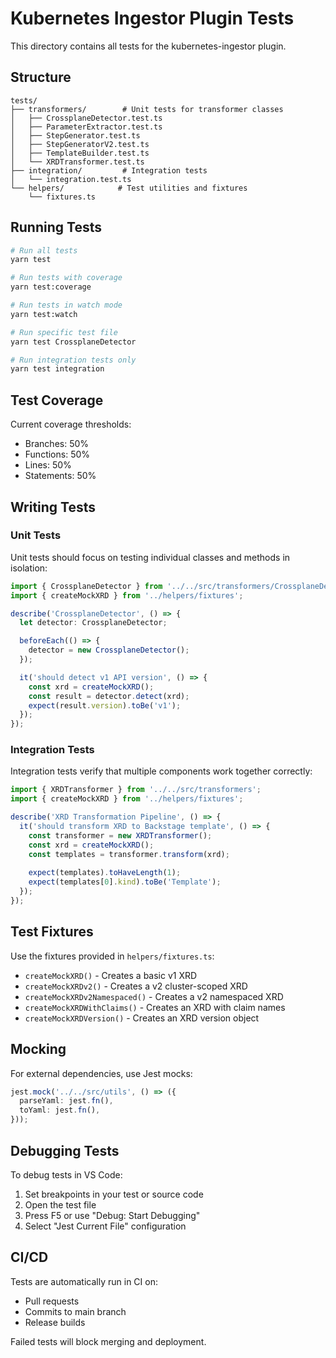 # Kubernetes Ingestor Plugin Tests

This directory contains all tests for the kubernetes-ingestor plugin.

## Structure

```
tests/
├── transformers/        # Unit tests for transformer classes
│   ├── CrossplaneDetector.test.ts
│   ├── ParameterExtractor.test.ts
│   ├── StepGenerator.test.ts
│   ├── StepGeneratorV2.test.ts
│   ├── TemplateBuilder.test.ts
│   └── XRDTransformer.test.ts
├── integration/         # Integration tests
│   └── integration.test.ts
└── helpers/            # Test utilities and fixtures
    └── fixtures.ts
```

## Running Tests

```bash
# Run all tests
yarn test

# Run tests with coverage
yarn test:coverage

# Run tests in watch mode
yarn test:watch

# Run specific test file
yarn test CrossplaneDetector

# Run integration tests only
yarn test integration
```

## Test Coverage

Current coverage thresholds:
- Branches: 50%
- Functions: 50%
- Lines: 50%
- Statements: 50%

## Writing Tests

### Unit Tests

Unit tests should focus on testing individual classes and methods in isolation:

```typescript
import { CrossplaneDetector } from '../../src/transformers/CrossplaneDetector';
import { createMockXRD } from '../helpers/fixtures';

describe('CrossplaneDetector', () => {
  let detector: CrossplaneDetector;

  beforeEach(() => {
    detector = new CrossplaneDetector();
  });

  it('should detect v1 API version', () => {
    const xrd = createMockXRD();
    const result = detector.detect(xrd);
    expect(result.version).toBe('v1');
  });
});
```

### Integration Tests

Integration tests verify that multiple components work together correctly:

```typescript
import { XRDTransformer } from '../../src/transformers';
import { createMockXRD } from '../helpers/fixtures';

describe('XRD Transformation Pipeline', () => {
  it('should transform XRD to Backstage template', () => {
    const transformer = new XRDTransformer();
    const xrd = createMockXRD();
    const templates = transformer.transform(xrd);
    
    expect(templates).toHaveLength(1);
    expect(templates[0].kind).toBe('Template');
  });
});
```

## Test Fixtures

Use the fixtures provided in `helpers/fixtures.ts`:

- `createMockXRD()` - Creates a basic v1 XRD
- `createMockXRDv2()` - Creates a v2 cluster-scoped XRD
- `createMockXRDv2Namespaced()` - Creates a v2 namespaced XRD
- `createMockXRDWithClaims()` - Creates an XRD with claim names
- `createMockXRDVersion()` - Creates an XRD version object

## Mocking

For external dependencies, use Jest mocks:

```typescript
jest.mock('../../src/utils', () => ({
  parseYaml: jest.fn(),
  toYaml: jest.fn(),
}));
```

## Debugging Tests

To debug tests in VS Code:

1. Set breakpoints in your test or source code
2. Open the test file
3. Press F5 or use "Debug: Start Debugging"
4. Select "Jest Current File" configuration

## CI/CD

Tests are automatically run in CI on:
- Pull requests
- Commits to main branch
- Release builds

Failed tests will block merging and deployment.